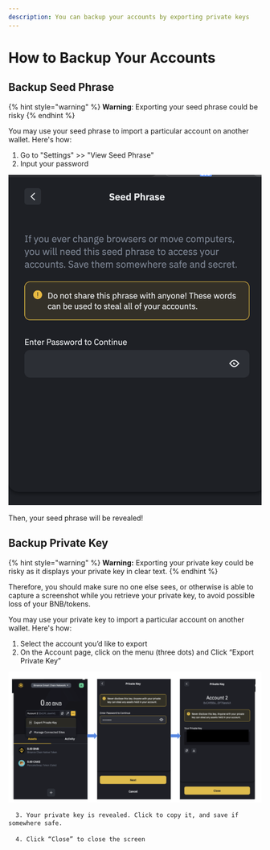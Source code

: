 ```yaml
---
description: You can backup your accounts by exporting private keys
---
```


# How to Backup Your Accounts

## Backup Seed Phrase

{% hint style="warning" %}
**Warning**: Exporting your seed phrase could be risky 
{% endhint %}

You may use your seed phrase to import a particular account on another wallet.  Here's how:

1. Go to "Settings" &gt;&gt; "View Seed Phrase"
2. Input your password

![](../../../.gitbook/assets/image%20%284%29.png)

Then, your seed phrase will be revealed!

## Backup Private Key

{% hint style="warning" %}
**Warning:** Exporting your private key could be risky as it displays your private key in clear text. 
{% endhint %}

Therefore, you should make sure no one else sees, or otherwise is able to capture a screenshot while you retrieve your private key, to avoid possible loss of your BNB/tokens. 

You may use your private key to import a particular account on another wallet.  Here's how:

1. Select the account you’d like to export
2. On the Account page, click on the menu \(three dots\) and Click “Export Private Key” 

![](../../../.gitbook/assets/image%20%2811%29.png)



      3. Your private key is revealed. Click to copy it, and save if somewhere safe.

      4. Click “Close” to close the screen



